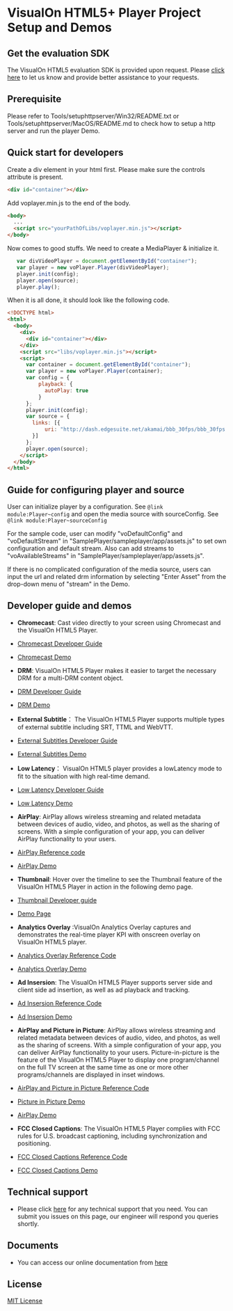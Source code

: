 # VisualOn HTML5+ Player Project Setup and Demos

## Get the evaluation SDK
The VisualOn HTML5 evaluation SDK is provided upon request. Please [click here](https://www.visualon.com/index.php/contact-2) to let us know and provide  better assistance to your requests.

## Prerequisite
Please refer to Tools/setuphttpserver/Win32/README.txt or Tools/setuphttpserver/MacOS/README.md to check how to setup a http server and run the player Demo.


## Quick start for developers
Create a div element in your html first. Please make sure the controls attribute
is present.
```html
<div id="container"></div>
```
Add voplayer.min.js to the end of the body.
```html
<body>
  ...
  <script src="yourPathOfLibs/voplayer.min.js"></script>
</body>
```
Now comes to good stuffs. We need to create a MediaPlayer & initialize it.
```js
   var divVideoPlayer = document.getElementById("container");
   var player = new voPlayer.Player(divVideoPlayer);
   player.init(config);
   player.open(source);
   player.play();
```
When it is all done, it should look like the following code.
```html
<!DOCTYPE html>
<html>
  <body>
    <div>
      <div id="container"></div>
    </div>
    <script src="libs/voplayer.min.js"></script>
    <script>
      var container = document.getElementById("container");
      var player = new voPlayer.Player(container);
      var config = {
          playback: {
            autoPlay: true
          }
      };
      player.init(config);
      var source = {
        links: [{
            uri: "http://dash.edgesuite.net/akamai/bbb_30fps/bbb_30fps.mpd"
        }]
      };
      player.open(source);
    </script>
  </body>
</html>
```
## Guide for configuring player and source
User can initialize player by a configuration. See `@link module:Player~config`
and open the media source with sourceConfig. See `@link module:Player~sourceConfig`

For the sample code, user can modify "voDefaultConfig" and "voDefaultStream" in "SamplePlayer/sampleplayer/app/assets.js"
to set own configuration and default stream. Also can add streams to "voAvailableStreams" in
"SamplePlayer/sampleplayer/app/assets.js".

If there is no complicated configuration of the media source, users can input the url and related drm information 
by selecting "Enter Asset" from the drop-down menu of "stream" in the Demo.



## Developer guide and demos


- **Chromecast**: Cast video directly to your screen using Chromecast and the VisualOn HTML5 Player. 
- [Chromecast Developer Guide](/chromecast)
- [Chromecast Demo](https://www.visualon.com/index.php/html5-player-chromecast-demo/)

- **DRM**: VisualOn HTML5 Player makes it easier to target the necessary DRM for a multi-DRM content object. 
- [DRM Developer Guide](/drm) 
- [DRM Demo](https://www.visualon.com/index.php/html5-player-drm-demo/)

-  **External Subtitle**： The VisualOn HTML5 Player supports multiple types of external subtitle including SRT, TTML and WebVTT. 
- [External Subtitles Developer Guide](/external-subtitle)
- [External Subtitles Demo](https://www.visualon.com/index.php/html5-player-external-subtitle-demo/)

- **Low Latency**： VisualOn HTML5 player provides a lowLatency mode to fit to the situation with high real-time demand.   
- [Low Latency Developer Guide](/low-latency)
- [Low Latency Demo](https://www.visualon.com/index.php/html5-player-low-latency-demo2/)

- **AirPlay**: AirPlay allows wireless streaming and related metadata between devices of audio, video, and photos, as well as the sharing of screens. With a simple configuration of your app, you can deliver AirPlay functionality to your users. 
- [AirPlay Reference code](/airplay-and-picture-in-picture)
- [AirPlay Demo](https://www.visualon.com/index.php/html5-player-airplay-demo/)

- **Thumbnail**: Hover over the timeline to see the Thumbnail feature of the VisualOn HTML5 Player in action in the following demo page. 
- [Thumbnail Developer guide](/webvtt-thumbnails)
- [Demo Page](https://www.visualon.com/index.php/html5-player-thumbnail-demo/)


- **Analytics Overlay** :VisualOn Analytics Overlay captures and demonstrates the real-time player KPI with onscreen overlay on VisualOn HTML5 player. 
- [Analytics Overlay Reference Code](/analytics-overlay)
- [Analytics Overlay Demo](https://www.visualon.com/index.php/html5-player-analytics-overlay-demo/)

- **Ad Insersion**: The VisualOn HTML5 Player supports server side and client side ad insertion, as well as ad playback and tracking.
- [Ad Insersion Reference Code](/ad-insertion)
- [Ad Insersion Demo](https://www.visualon.com/index.php/html5-player-ads-demo/)

- **AirPlay and Picture in Picture**: AirPlay allows wireless streaming and related metadata between devices of audio, video, and photos, as well as the sharing of screens. With a simple configuration of your app, you can deliver AirPlay functionality to your users. Picture-in-picture is the feature of the VisualOn HTML5 Player to display one program/channel on the full TV screen at the same time as one or more other programs/channels are displayed in inset windows.
- [AirPlay and Picture in Picture Reference Code ](/airplay-and-picture-in-picture)
- [Picture in Picture Demo](https://www.visualon.com/index.php/html5-player-airplay-and-picture-in-picture-demo/)
- [AirPlay Demo](https://www.visualon.com/index.php/html5-player-airplay-demo/)


- **FCC Closed Captions**: The VisualOn HTML5 Player complies with FCC rules for U.S. broadcast captioning, including synchronization and positioning.
-  [FCC Closed Captions Reference Code](/fcc)
-  [FCC Closed Captions Demo](https://www.visualon.com/index.php/html5-player-fcc-demo/)



## Technical support
- Please click [here](/issues) for any technical support that you need. You can submit you issues on this page, our engineer will respond you queries shortly.


## Documents
- You can access our online documentation from [here](https://www.visualon.com/index.php/developer/)

## License
[MIT License](/LICENSE)
